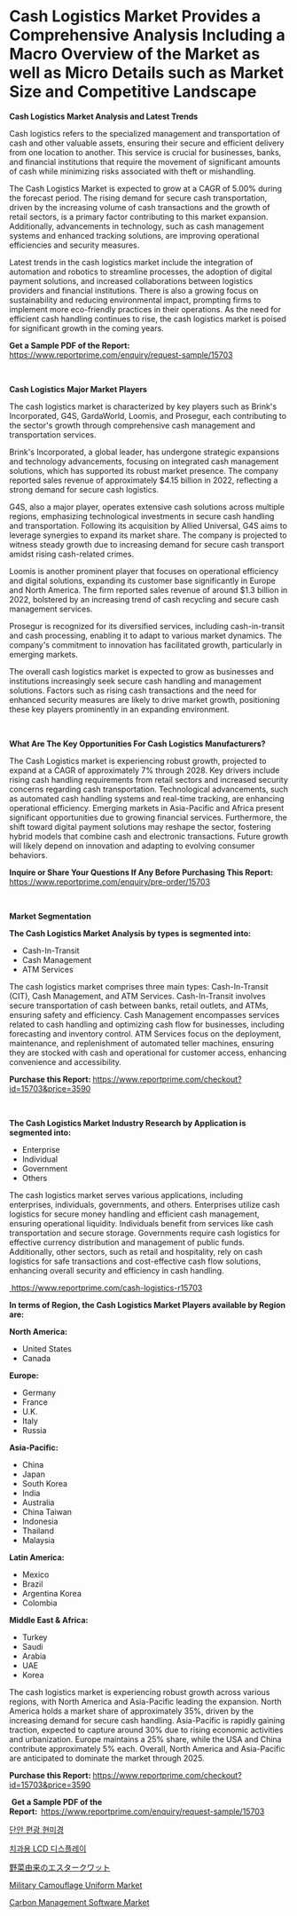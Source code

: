 <p><h1>Cash Logistics Market Provides a Comprehensive Analysis Including a Macro Overview of the Market as well as Micro Details such as Market Size and Competitive Landscape</h1></p><p><strong>Cash Logistics Market Analysis and Latest Trends</strong></p>
<p><p>Cash logistics refers to the specialized management and transportation of cash and other valuable assets, ensuring their secure and efficient delivery from one location to another. This service is crucial for businesses, banks, and financial institutions that require the movement of significant amounts of cash while minimizing risks associated with theft or mishandling.</p><p>The Cash Logistics Market is expected to grow at a CAGR of 5.00% during the forecast period. The rising demand for secure cash transportation, driven by the increasing volume of cash transactions and the growth of retail sectors, is a primary factor contributing to this market expansion. Additionally, advancements in technology, such as cash management systems and enhanced tracking solutions, are improving operational efficiencies and security measures.</p><p>Latest trends in the cash logistics market include the integration of automation and robotics to streamline processes, the adoption of digital payment solutions, and increased collaborations between logistics providers and financial institutions. There is also a growing focus on sustainability and reducing environmental impact, prompting firms to implement more eco-friendly practices in their operations. As the need for efficient cash handling continues to rise, the cash logistics market is poised for significant growth in the coming years.</p></p>
<p><strong>Get a Sample PDF of the Report:&nbsp;</strong> <a href="https://www.reportprime.com/enquiry/request-sample/15703">https://www.reportprime.com/enquiry/request-sample/15703</a></p>
<p>&nbsp;</p>
<p><strong>Cash Logistics Major Market Players</strong></p>
<p><p>The cash logistics market is characterized by key players such as Brink's Incorporated, G4S, GardaWorld, Loomis, and Prosegur, each contributing to the sector's growth through comprehensive cash management and transportation services. </p><p>Brink's Incorporated, a global leader, has undergone strategic expansions and technology advancements, focusing on integrated cash management solutions, which has supported its robust market presence. The company reported sales revenue of approximately $4.15 billion in 2022, reflecting a strong demand for secure cash logistics.</p><p>G4S, also a major player, operates extensive cash solutions across multiple regions, emphasizing technological investments in secure cash handling and transportation. Following its acquisition by Allied Universal, G4S aims to leverage synergies to expand its market share. The company is projected to witness steady growth due to increasing demand for secure cash transport amidst rising cash-related crimes.</p><p>Loomis is another prominent player that focuses on operational efficiency and digital solutions, expanding its customer base significantly in Europe and North America. The firm reported sales revenue of around $1.3 billion in 2022, bolstered by an increasing trend of cash recycling and secure cash management services.</p><p>Prosegur is recognized for its diversified services, including cash-in-transit and cash processing, enabling it to adapt to various market dynamics. The company's commitment to innovation has facilitated growth, particularly in emerging markets.</p><p>The overall cash logistics market is expected to grow as businesses and institutions increasingly seek secure cash handling and management solutions. Factors such as rising cash transactions and the need for enhanced security measures are likely to drive market growth, positioning these key players prominently in an expanding environment.</p></p>
<p>&nbsp;</p>
<p><strong>What Are The Key Opportunities For Cash Logistics Manufacturers?</strong></p>
<p><p>The Cash Logistics market is experiencing robust growth, projected to expand at a CAGR of approximately 7% through 2028. Key drivers include rising cash handling requirements from retail sectors and increased security concerns regarding cash transportation. Technological advancements, such as automated cash handling systems and real-time tracking, are enhancing operational efficiency. Emerging markets in Asia-Pacific and Africa present significant opportunities due to growing financial services. Furthermore, the shift toward digital payment solutions may reshape the sector, fostering hybrid models that combine cash and electronic transactions. Future growth will likely depend on innovation and adapting to evolving consumer behaviors.</p></p>
<p><strong>Inquire or Share Your Questions If Any Before Purchasing This Report:</strong> <a href="https://www.reportprime.com/enquiry/pre-order/15703">https://www.reportprime.com/enquiry/pre-order/15703</a></p>
<p>&nbsp;</p>
<p><strong>Market Segmentation</strong></p>
<p><strong>The Cash Logistics Market Analysis by types is segmented into:</strong></p>
<p><ul><li>Cash-In-Transit</li><li>Cash Management</li><li>ATM Services</li></ul></p>
<p><p>The cash logistics market comprises three main types: Cash-In-Transit (CIT), Cash Management, and ATM Services. Cash-In-Transit involves secure transportation of cash between banks, retail outlets, and ATMs, ensuring safety and efficiency. Cash Management encompasses services related to cash handling and optimizing cash flow for businesses, including forecasting and inventory control. ATM Services focus on the deployment, maintenance, and replenishment of automated teller machines, ensuring they are stocked with cash and operational for customer access, enhancing convenience and accessibility.</p></p>
<p><strong>Purchase this Report:&nbsp;</strong><a href="https://www.reportprime.com/checkout?id=15703&price=3590">https://www.reportprime.com/checkout?id=15703&price=3590</a></p>
<p>&nbsp;</p>
<p><strong>The Cash Logistics Market Industry Research by Application is segmented into:</strong></p>
<p><ul><li>Enterprise</li><li>Individual</li><li>Government</li><li>Others</li></ul></p>
<p><p>The cash logistics market serves various applications, including enterprises, individuals, governments, and others. Enterprises utilize cash logistics for secure money handling and efficient cash management, ensuring operational liquidity. Individuals benefit from services like cash transportation and secure storage. Governments require cash logistics for effective currency distribution and management of public funds. Additionally, other sectors, such as retail and hospitality, rely on cash logistics for safe transactions and cost-effective cash flow solutions, enhancing overall security and efficiency in cash handling.</p></p>
<p><a href="https://www.reportprime.com/cash-logistics-r15703">&nbsp;https://www.reportprime.com/cash-logistics-r15703</a></p>
<p><strong>In terms of Region, the Cash Logistics Market Players available by Region are:</strong></p>
<p>
    <p> <strong> North America: </strong>
        <ul>
            <li>United States</li>
            <li>Canada</li>
        </ul>
        </p> 
    <p> <strong> Europe: </strong>
        <ul>
            <li>Germany</li>
            <li>France</li>
            <li>U.K.</li>
            <li>Italy</li>
            <li>Russia</li>
        </ul>
        </p> 
    <p> <strong> Asia-Pacific: </strong>
        <ul>
            <li>China</li>
            <li>Japan</li>
            <li>South Korea</li>
            <li>India</li>
            <li>Australia</li>
            <li>China Taiwan</li>
            <li>Indonesia</li>
            <li>Thailand</li>
            <li>Malaysia</li>
        </ul>
        </p> 
    <p> <strong> Latin America: </strong>
        <ul>
            <li>Mexico</li>
            <li>Brazil</li>
            <li>Argentina Korea</li>
            <li>Colombia</li>
        </ul>
        </p> 
    <p> <strong> Middle East & Africa: </strong>
        <ul>
            <li>Turkey</li>
            <li>Saudi</li>
            <li>Arabia</li>
            <li>UAE</li>
            <li>Korea</li>
        </ul>
    </p>
    </p>
<p><p>The cash logistics market is experiencing robust growth across various regions, with North America and Asia-Pacific leading the expansion. North America holds a market share of approximately 35%, driven by the increasing demand for secure cash handling. Asia-Pacific is rapidly gaining traction, expected to capture around 30% due to rising economic activities and urbanization. Europe maintains a 25% share, while the USA and China contribute approximately 5% each. Overall, North America and Asia-Pacific are anticipated to dominate the market through 2025.</p></p>
<p><strong>Purchase this Report: </strong><a href="https://www.reportprime.com/checkout?id=15703&price=3590">https://www.reportprime.com/checkout?id=15703&price=3590</a></p>
<p>&nbsp;<strong>Get a Sample PDF of the Report:&nbsp;&nbsp;</strong><a href="https://www.reportprime.com/enquiry/request-sample/15703">https://www.reportprime.com/enquiry/request-sample/15703</a></p>
<p><strong></strong></p>
<p><p><a href="https://medium.com/@daniedoyle89/monocular-polarizing-microscope-market-%EC%9D%98-%EA%B8%80%EB%A1%9C%EB%B2%8C-%EC%8B%9C%EC%9E%A5-%EA%B0%9C%EC%9A%94%EB%8A%94-%EC%A0%84-%EC%84%B8%EA%B3%84-%EB%B0%8F-%EC%A3%BC%EC%9A%94-%EC%8B%9C%EC%9E%A5%EC%9D%98-%EC%82%B0%EC%97%85%EC%97%90-%EC%98%81%ED%96%A5%EC%9D%84-%EB%AF%B8%EC%B9%98%EB%8A%94-%EC%A3%BC%EC%9A%94-%ED%8A%B8%EB%A0%8C%EB%93%9C%EC%97%90-%EB%8C%80%ED%95%9C-%EB%8F%85%ED%8A%B9%ED%95%9C-%EA%B4%80%EC%A0%90%EC%9D%84-6cec13e7e3d5">단안 편광 현미경</a></p><p><a href="https://medium.com/@daniedoyle89/%EC%84%B8%EA%B3%84-dental-lcd-displays-market-%EC%9D%80-2024%EC%97%90%EC%84%9C-2031%EB%A1%9C-%EC%97%B0%ED%8F%89%EA%B7%A0-%EC%A6%9D%EA%B0%80%EC%9C%A8%EC%9D%84-%EB%B3%B4%EC%9D%BC-%EA%B2%83%EC%9C%BC%EB%A1%9C-%EC%98%88%EC%83%81%EB%90%A9%EB%8B%88%EB%8B%A4-b51177ac62c6">치과용 LCD 디스플레이</a></p><p><a href="https://medium.com/@maninajar/vegetable-sourced-esterquats-market-%E3%81%AE%E3%82%B0%E3%83%AD%E3%83%BC%E3%83%90%E3%83%AB%E5%B8%82%E5%A0%B4%E6%A6%82%E8%A6%81%E3%81%AF-%E4%B8%96%E7%95%8C%E3%81%8A%E3%82%88%E3%81%B3%E4%B8%BB%E8%A6%81%E5%B8%82%E5%A0%B4%E3%81%AB%E3%81%8A%E3%81%91%E3%82%8B%E6%A5%AD%E7%95%8C%E3%81%AB%E5%BD%B1%E9%9F%BF%E3%82%92%E4%B8%8E%E3%81%88%E3%82%8B%E4%B8%BB%E8%A6%81%E3%81%AA%E3%83%88%E3%83%AC%E3%83%B3%E3%83%89%E3%81%AB%E3%81%A4%E3%81%84%E3%81%A6-%E7%8B%AC%E8%87%AA%E3%81%AE%E8%A6%96%E7%82%B9%E3%82%92%E6%8F%90%E4%BE%9B%E3%81%97%E3%81%BE%E3%81%99-acdf0de3ceeb">野菜由来のエスタークワット</a></p><p><a href="https://medium.com/@stephaniewynterk14/this-report-aims-to-provide-a-comprehensive-presentation-of-the-global-market-for-military-a71adc409df4">Military Camouflage Uniform Market</a></p><p><a href="https://github.com/joannesouthgate/Market-Research-Report-List-5/blob/main/carbon-management-software-market.md">Carbon Management Software Market</a></p></p>